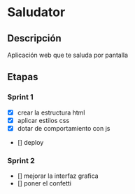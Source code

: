 # Saludator

## Descripción
Aplicación web que te saluda por pantalla

## Etapas

### Sprint 1
- [x] crear la estructura html
- [x] aplicar estilos css
- [x] dotar de comportamiento con js
- [] deploy


### Sprint 2
- [] mejorar la interfaz grafica
- [] poner el confetti